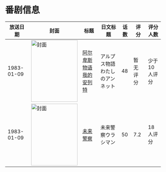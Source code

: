 # 番剧信息

|放送日期|封面|标题|日文标题|话数|评分|评分人数|
|---|---|---|---|---|---|---|
|1983-01-09|<img src="https://lain.bgm.tv/pic/cover/c/7e/d0/23615_95R6k.jpg" alt="封面" style="width:150px;height:200px;object-fit:cover;">|[阿尔卑斯物语 我的安列特](https://bangumi.tv/subject/23615)|アルプス物語 わたしのアンネット|48|暂无评分|少于10人评分|
|1983-01-09|<img src="https://lain.bgm.tv/pic/cover/c/31/7e/112435_gr47U.jpg" alt="封面" style="width:150px;height:200px;object-fit:cover;">|[未来警察](https://bangumi.tv/subject/112435)|未来警察ウラシマン|50|7.2|18人评分|
